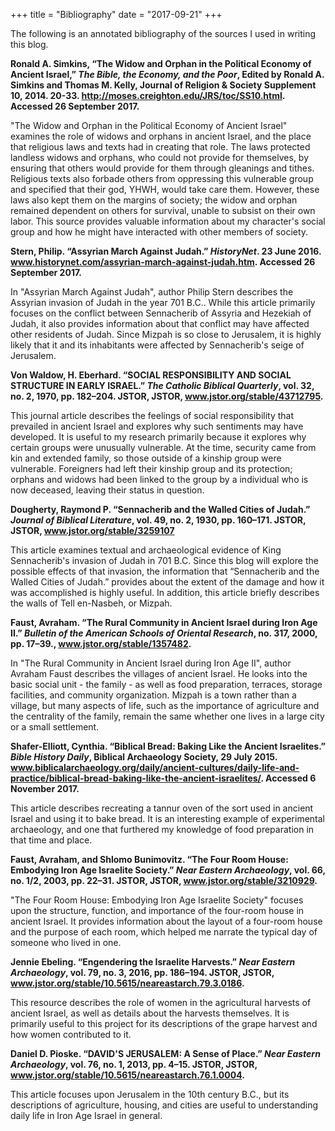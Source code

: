 +++
title = "Bibliography"
date = "2017-09-21"
+++

The following is an annotated bibliography of the sources I used in writing this blog.

<!--Faust, Avraham, and Shlomo Bunimovitz. “The Four Room House: Embodying Iron Age Israelite Society.” _Near Eastern Archaeology_, vol. 66, no. 1/2, 2003, pp. 22–31. JSTOR, JSTOR, www.jstor.org/stable/3210929.
-->

__Ronald A. Simkins, “The Widow and Orphan in the Political Economy of Ancient Israel,” _The Bible, the Economy, and the Poor_, Edited by Ronald A. Simkins and Thomas M. Kelly, Journal of Religion & Society Supplement 10, 2014. 20-33. http://moses.creighton.edu/JRS/toc/SS10.html. Accessed 26 September 2017.__

"The Widow and Orphan in the Political Economy of Ancient Israel" examines the role of widows and orphans in ancient Israel, and the place that religious laws and texts had in creating that role. The laws protected landless widows and orphans, who could not provide for themselves, by ensuring that others would provide for them through gleanings and tithes. Religious texts also forbade others from oppressing this vulnerable group and specified that their god, YHWH, would take care them. However, these laws also kept them on the margins of society; the widow and orphan remained dependent on others for survival, unable to subsist on their own labor. This source provides valuable information about my character's social group and how he might have interacted with other members of society.

__Stern, Philip. “Assyrian March Against Judah.” _HistoryNet_. 23 June 2016. www.historynet.com/assyrian-march-against-judah.htm. Accessed 26 September 2017.__

In "Assyrian March Against Judah", author Philip Stern describes the Assyrian invasion of Judah in the year 701 B.C.. While this article primarily focuses on the conflict between Sennacherib of Assyria and Hezekiah of Judah, it also provides information about that conflict may have affected other residents of Judah. Since Mizpah is so close to Jerusalem, it is highly likely that it and its inhabitants were affected by Sennacherib's seige of Jerusalem.

__Von Waldow, H. Eberhard. “SOCIAL RESPONSIBILITY AND SOCIAL STRUCTURE IN EARLY ISRAEL.” _The Catholic Biblical Quarterly_, vol. 32, no. 2, 1970, pp. 182–204. JSTOR, JSTOR, www.jstor.org/stable/43712795.__

This journal article describes the feelings of social responsibility that prevailed in ancient Israel and explores why such sentiments may have developed. It is useful to my research primarily because it explores why certain groups were unusually vulnerable. At the time, security came from kin and extended family, so those outside of a kinship group were vulnerable. Foreigners had left their kinship group and its protection; orphans and widows had been linked to the group by a individual who is now deceased, leaving their status in question. 

__Dougherty, Raymond P. “Sennacherib and the Walled Cities of Judah.” _Journal of Biblical Literature_, vol. 49, no. 2, 1930, pp. 160–171. JSTOR, JSTOR, www.jstor.org/stable/3259107__

This article examines textual and archaeological evidence of King Sennacherib's invasion of Judah in 701 B.C. Since this blog will explore the possible effects of that invasion, the information that “Sennacherib and the Walled Cities of Judah.” provides about the extent of the damage and how it was accomplished is highly useful. In addition, this article briefly describes the walls of Tell en-Nasbeh, or Mizpah.

__Faust, Avraham. “The Rural Community in Ancient Israel during Iron Age II.” _Bulletin of the American Schools of Oriental Research_, no. 317, 2000, pp. 17–39., www.jstor.org/stable/1357482.__

In "The Rural Community in Ancient Israel during Iron Age II", author Avraham Faust describes the villages of ancient Israel. He looks into the basic social unit - the family - as well as food preparation, terraces, storage facilities, and community organization. Mizpah is a town rather than a village, but many aspects of life, such as the importance of agriculture and the centrality of the family, remain the same whether one lives in a large city or a small settlement.

__Shafer-Elliott, Cynthia. “Biblical Bread: Baking Like the Ancient Israelites.” _Bible History Daily_, Biblical Archaeology Society, 29 July 2015. www.biblicalarchaeology.org/daily/ancient-cultures/daily-life-and-practice/biblical-bread-baking-like-the-ancient-israelites/. Accessed 6 November 2017.__

This article describes recreating a tannur oven of the sort used in ancient Israel and using it to bake bread. It is an interesting example of experimental archaeology, and one that furthered my knowledge of food preparation in that time and place.

__Faust, Avraham, and Shlomo Bunimovitz. “The Four Room House: Embodying Iron Age Israelite Society.” _Near Eastern Archaeology_, vol. 66, no. 1/2, 2003, pp. 22–31. JSTOR, JSTOR, www.jstor.org/stable/3210929.__

"The Four Room House: Embodying Iron Age Israelite Society" focuses upon the structure, function, and importance of the four-room house in ancient Israel. It provides information about the layout of a four-room house and the purpose of each room, which helped me narrate the typical day of someone who lived in one.

__Jennie Ebeling. “Engendering the Israelite Harvests.” _Near Eastern Archaeology_, vol. 79, no. 3, 2016, pp. 186–194. JSTOR, JSTOR, www.jstor.org/stable/10.5615/neareastarch.79.3.0186.__

This resource describes the role of women in the agricultural harvests of ancient Israel, as well as details about the harvests themselves. It is primarily useful to this project for its descriptions of the grape harvest and how women contributed to it.

__Daniel D. Pioske. “DAVID'S JERUSALEM: A Sense of Place.” _Near Eastern Archaeology_, vol. 76, no. 1, 2013, pp. 4–15. JSTOR, JSTOR, www.jstor.org/stable/10.5615/neareastarch.76.1.0004.__

This article focuses upon Jerusalem in the 10th century B.C., but its descriptions of agriculture, housing, and cities are useful to understanding daily life in Iron Age Israel in general. 